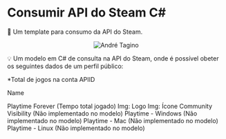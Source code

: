 # Consumir API do Steam C#

📜 Um template para consumo da API do Steam.

<p align="center">
<img src="https://i.ibb.co/346RKBW/image.png" alt="André Tagino" border="0">
</p>

💡 Um modelo em C# de consulta na API do Steam, onde é possível obeter os seguintes dados de um perfil público:

*Total de jogos na conta
APIID

Name

Playtime Forever (Tempo total jogado)
Img: Logo
Img: Ícone
Community Visibility (Não implementado no modelo)
Playtime - Windows (Não implementado no modelo)
Playtime - Mac (Não implementado no modelo)
Playtime - Linux (Não implementado no modelo)
